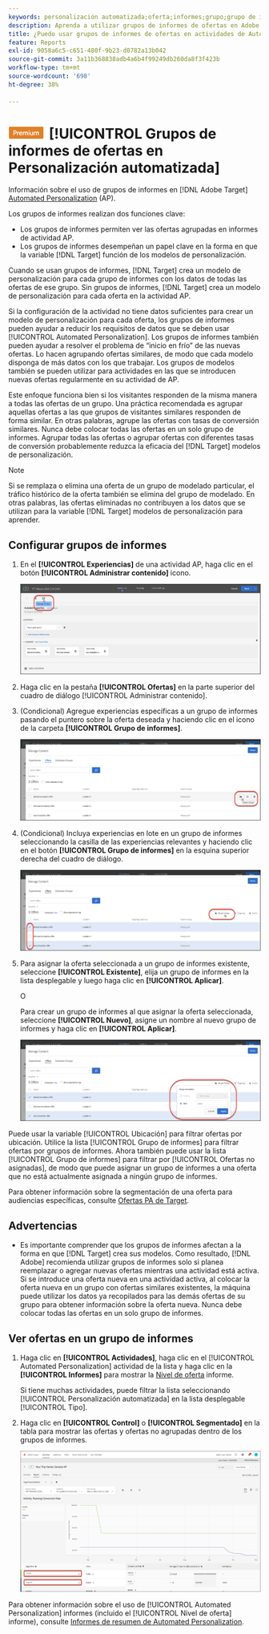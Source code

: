 ```yaml
---
keywords: personalización automatizada;oferta;informes;grupo;grupo de informes;ap
description: Aprenda a utilizar grupos de informes de ofertas en Adobe [!DNL Target] [!UICONTROL Automated Personalization] actividades.
title: ¿Puedo usar grupos de informes de ofertas en actividades de Automated Personalization?
feature: Reports
exl-id: 9058a6c5-c651-480f-9b23-d0782a13b042
source-git-commit: 3a11b368838adb4a6b4f99249db260da8f3f423b
workflow-type: tm+mt
source-wordcount: '698'
ht-degree: 38%

---
```


# ![PREMIUM](/help/main/assets/premium.png)[!UICONTROL  Grupos de informes de ofertas en Personalización automatizada]

Información sobre el uso de grupos de informes en [!DNL Adobe Target] [Automated Personalization](/help/main/c-activities/t-automated-personalization/automated-personalization.md) (AP).

Los grupos de informes realizan dos funciones clave:

* Los grupos de informes permiten ver las ofertas agrupadas en informes de actividad AP.
* Los grupos de informes desempeñan un papel clave en la forma en que la variable [!DNL Target] función de los modelos de personalización.

Cuando se usan grupos de informes, [!DNL Target] crea un modelo de personalización para cada grupo de informes con los datos de todas las ofertas de ese grupo. Sin grupos de informes, [!DNL Target] crea un modelo de personalización para cada oferta en la actividad AP.

Si la configuración de la actividad no tiene datos suficientes para crear un modelo de personalización para cada oferta, los grupos de informes pueden ayudar a reducir los requisitos de datos que se deben usar [!UICONTROL Automated Personalization]. Los grupos de informes también pueden ayudar a resolver el problema de “inicio en frío” de las nuevas ofertas. Lo hacen agrupando ofertas similares, de modo que cada modelo disponga de más datos con los que trabajar. Los grupos de modelos también se pueden utilizar para actividades en las que se introducen nuevas ofertas regularmente en su actividad de AP.

Este enfoque funciona bien si los visitantes responden de la misma manera a todas las ofertas de un grupo. Una práctica recomendada es agrupar aquellas ofertas a las que grupos de visitantes similares responden de forma similar. En otras palabras, agrupe las ofertas con tasas de conversión similares. Nunca debe colocar todas las ofertas en un solo grupo de informes. Agrupar todas las ofertas o agrupar ofertas con diferentes tasas de conversión probablemente reduzca la eficacia del [!DNL Target] modelos de personalización.

>[!NOTE]
>
>Si se remplaza o elimina una oferta de un grupo de modelado particular, el tráfico histórico de la oferta también se elimina del grupo de modelado. En otras palabras, las ofertas eliminadas no contribuyen a los datos que se utilizan para la variable [!DNL Target] modelos de personalización para aprender.

## Configurar grupos de informes

1. En el **[!UICONTROL Experiencias]** de una actividad AP, haga clic en el botón **[!UICONTROL Administrar contenido]** icono.

   ![Icono Administrar contenido](/help/main/c-reports/assets/ap_manage_content.png)

1. Haga clic en la pestaña **[!UICONTROL Ofertas]** en la parte superior del cuadro de diálogo [!UICONTROL Administrar contenido].
1. (Condicional) Agregue experiencias específicas a un grupo de informes pasando el puntero sobre la oferta deseada y haciendo clic en el icono de la carpeta **[!UICONTROL Grupo de informes]**.

   ![Icono del grupo de informes](/help/main/c-reports/assets/ap_manage_content_2.png)

1. (Condicional) Incluya experiencias en lote en un grupo de informes seleccionando la casilla de las experiencias relevantes y haciendo clic en el botón **[!UICONTROL Grupo de informes]** en la esquina superior derecha del cuadro de diálogo.

   ![Icono del grupo de informes](/help/main/c-reports/assets/ap_manage_content_3.png)

1. Para asignar la oferta seleccionada a un grupo de informes existente, seleccione **[!UICONTROL Existente]**, elija un grupo de informes en la lista desplegable y luego haga clic en **[!UICONTROL Aplicar]**.

   O

   Para crear un grupo de informes al que asignar la oferta seleccionada, seleccione **[!UICONTROL Nuevo]**, asigne un nombre al nuevo grupo de informes y haga clic en **[!UICONTROL Aplicar]**.

   ![Nuevo icono para crear un nuevo grupo de informes](/help/main/c-reports/assets/ap_reporting_groups.png)

Puede usar la variable [!UICONTROL Ubicación] para filtrar ofertas por ubicación. Utilice la lista [!UICONTROL Grupo de informes] para filtrar ofertas por grupos de informes. Ahora también puede usar la lista [!UICONTROL Grupo de informes] para filtrar por [!UICONTROL Ofertas no asignadas], de modo que puede asignar un grupo de informes a una oferta que no está actualmente asignada a ningún grupo de informes.

Para obtener información sobre la segmentación de una oferta para audiencias específicas, consulte [Ofertas PA de Target](/help/main/c-activities/t-automated-personalization/ap-target-offers.md#task_F207ED7A41B84FD39BB6FCBFABF4B23E).

## Advertencias 

* Es importante comprender que los grupos de informes afectan a la forma en que [!DNL Target] crea sus modelos. Como resultado, [!DNL Adobe] recomienda utilizar grupos de informes solo si planea reemplazar o agregar nuevas ofertas mientras una actividad está activa. Si se introduce una oferta nueva en una actividad activa, al colocar la oferta nueva en un grupo con ofertas similares existentes, la máquina puede utilizar los datos ya recopilados para las demás ofertas de su grupo para obtener información sobre la oferta nueva. Nunca debe colocar todas las ofertas en un solo grupo de informes.

## Ver ofertas en un grupo de informes

1. Haga clic en **[!UICONTROL Actividades]**, haga clic en el [!UICONTROL Automated Personalization] actividad de la lista y haga clic en la **[!UICONTROL Informes]** para mostrar la [Nivel de oferta](/help/main/c-reports/personalization-reports/reports-ap.md) informe.

   Si tiene muchas actividades, puede filtrar la lista seleccionando [!UICONTROL Personalización automatizada] en la lista desplegable [!UICONTROL Tipo].

1. Haga clic en **[!UICONTROL Control]** o **[!UICONTROL Segmentado]** en la tabla para mostrar las ofertas y ofertas no agrupadas dentro de los grupos de informes.

   ![Grupos de ofertas: Control y segmentación](/help/main/c-reports/c-report-settings/assets/offer-groups.png)

Para obtener información sobre el uso de [!UICONTROL Automated Personalization] informes (incluido el [!UICONTROL Nivel de oferta] informe), consulte [Informes de resumen de Automated Personalization](/help/main/c-reports/personalization-reports/reports-ap.md).


